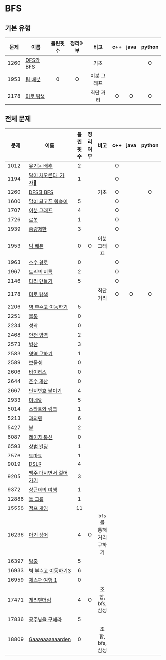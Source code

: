 # BFS

## 기본 유형
| 문제 | 이름                        | 틀린횟수 | 정리여부 |    비고     |  c++  | java  | python |
| ---- | --------------------------- | :------: | :------: | :---------: | :---: | :---: | :----: |
| 1260 | [DFS와 BFS](1260/README.md) |          |          |    기초     |       |       |   O    |
| 1953 | [팀 배분](1953/README.md)   |    0     |    O     | 이분 그래프 |       |       |        |
| 2178 | [미로 탐색](2178/README.md) |          |          |  최단 거리  |   O   |   O   |   O    |

## 전체 문제
| 문제  | 이름                                     | 틀린횟수 | 정리여부 |          비고           |  c++  | java  | python |
| ----- | ---------------------------------------- | :------: | :------: | :---------------------: | :---: | :---: | :----: |
| 1012  | [유기농 배추](1012/README.md)            |    2     |          |                         |   O   |       |        |
| 1194  | [달이 차오른다, 가자](1194/README.md)   |    1     |          |                         |   O   |       |        |
| 1260  | [DFS와 BFS](1260/README.md)              |          |          |          기초           |   O   |       |   O    |
| 1600  | [말이 되고픈 원숭이](1600/README.md)     |    5     |          |                         |   O   |       |        |
| 1707  | [이분 그래프](1707/README.md)            |    4     |          |                         |   O   |       |        |
| 1726  | [로봇](1726/README.md)                   |    1     |          |                         |   O   |       |        |
| 1939  | [중량제한](1939/README.md)               |    3     |          |                         |   O   |       |        |
| 1953  | [팀 배분](1953/README.md)                |    0     |    O     |       이분 그래프       |   O   |       |        |
| 1963  | [소수 경로](1963/README.md)              |    0     |          |                         |   O   |       |        |
| 1967  | [트리의 지름](1967/README.md)            |    2     |          |                         |   O   |       |        |
| 2146  | [다리 만들기](2146/README.md)            |    5     |          |                         |   O   |       |        |
| 2178  | [미로 탐색](2178/README.md)              |          |          |        최단 거리        |   O   |   O   |   O    |
| 2206  | [벽 부수고 이동하기](2206/README.md)     |    5     |          |                         |       |       |        |
| 2251  | [물통](2251/README.md)                   |    0     |          |                         |       |       |        |
| 2234  | [성곽](2234/README.md2234)               |    0     |          |                         |       |       |        |
| 2468  | [안전 영역](2468/README.md)              |    2     |          |                         |       |       |        |
| 2573  | [빙산](2573/README.md2573)               |    3     |          |                         |       |       |        |
| 2583  | [영역 구하기](2583/README.md)            |    1     |          |                         |       |       |        |
| 2589  | [보물섬](2589/README.md)                 |    0     |          |                         |       |       |        |
| 2606  | [바이러스](2606/README.md)               |    0     |          |                         |       |       |        |
| 2644  | [촌수 계산](2644/README.md)              |    0     |          |                         |       |       |        |
| 2667  | [단지번호 붙이기](2667/README.md)        |    4     |          |                         |       |       |        |
| 2933  | [미네랄](2933/README.md)                 |    5     |          |                         |       |       |        |
| 5014  | [스타트와 링크](5014/README.md)          |    1     |          |                         |       |       |        |
| 5213  | [과외맨](5213/README.md)                 |    6     |          |                         |       |       |        |
| 5427  | [불](5427/README.md)                     |    2     |          |                         |       |       |        |
| 6087  | [레이저 통신](6087/README.md)            |    0     |          |                         |       |       |        |
| 6593  | [상범 빌딩](6593/README.md)              |    1     |          |                         |       |       |        |
| 7576  | [토마토](7576/README.md)                 |    1     |          |                         |       |       |        |
| 9019  | [DSLR](9019/README.md)                   |    4     |          |                         |       |       |        |
| 9205  | [맥주 마시면서 걸어가기](9205/README.md) |    3     |          |                         |       |       |        |
| 9372  | [상근이의 여행](9372/README.md)          |    1     |          |                         |       |       |        |
| 12886 | [돌 그룹](12886/README.md)               |    1     |          |                         |       |       |        |
| 15558 | [점프 게임](15558/README.md)             |    11    |          |                         |       |       |        |
| 16236 | [아기 상어](16236/README.md)             |    4     |    O     | `bfs`를 통해 거리구하기 |       |       |        |
| 16397 | [탈출](16397/README.md)                  |    5     |          |                         |       |       |        |
| 16933 | [벽 부수고 이동하기3](16933/README.md)   |    6     |          |                         |       |       |        |
| 16959 | [체스판 여행 1](16959/README.md)         |    0     |          |                         |       |       |        |
| 17471 | [게리맨더링](17471/README.md)            |    4     |    O     |     조합, bfs, 삼성     |       |       |        |
| 17836 | [공주님을 구해라](17836/README.md)       |    5     |          |                         |       |       |        |
| 18809 | [Gaaaaaaaaaarden](18809/README.md)       |    0     |          |     조합, bfs, 삼성     |       |       |        |
